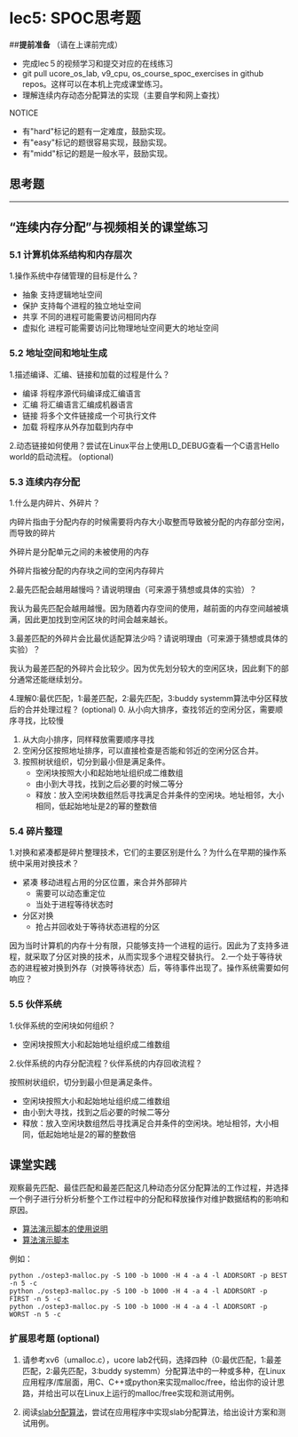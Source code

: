 # lec5: SPOC思考题

##**提前准备**
（请在上课前完成）

- 完成lec５的视频学习和提交对应的在线练习
- git pull ucore_os_lab, v9_cpu, os_course_spoc_exercises in github repos。这样可以在本机上完成课堂练习。
- 理解连续内存动态分配算法的实现（主要自学和网上查找）

NOTICE
- 有"hard"标记的题有一定难度，鼓励实现。
- 有"easy"标记的题很容易实现，鼓励实现。
- 有"midd"标记的题是一般水平，鼓励实现。


## 思考题
---

## “连续内存分配”与视频相关的课堂练习

### 5.1 计算机体系结构和内存层次

1.操作系统中存储管理的目标是什么？
- 抽象 支持逻辑地址空间
- 保护 支持每个进程的独立地址空间
- 共享 不同的进程可能需要访问相同内存
- 虚拟化 进程可能需要访问比物理地址空间更大的地址空间


### 5.2 地址空间和地址生成
1.描述编译、汇编、链接和加载的过程是什么？
- 编译 将程序源代码编译成汇编语言
- 汇编 将汇编语言汇编成机器语言
- 链接 将多个文件链接成一个可执行文件
- 加载 将程序从外存加载到内存中

2.动态链接如何使用？尝试在Linux平台上使用LD_DEBUG查看一个C语言Hello world的启动流程。  (optional)



### 5.3 连续内存分配
1.什么是内碎片、外碎片？

内碎片指由于分配内存的时候需要将内存大小取整而导致被分配的内存部分空闲，而导致的碎片

外碎片是分配单元之间的未被使用的内存

外碎片指被分配的内存块之间的空闲内存碎片

2.最先匹配会越用越慢吗？请说明理由（可来源于猜想或具体的实验）？

我认为最先匹配会越用越慢。因为随着内存空间的使用，越前面的内存空间越被填满，因此更加找到空闲区块的时间会越来越长。

3.最差匹配的外碎片会比最优适配算法少吗？请说明理由（可来源于猜想或具体的实验）？

我认为最差匹配的外碎片会比较少。因为优先划分较大的空闲区块，因此剩下的部分通常还能继续划分。

4.理解0:最优匹配，1:最差匹配，2:最先匹配，3:buddy systemm算法中分区释放后的合并处理过程？ (optional)
0. 从小向大排序，查找邻近的空闲分区，需要顺序寻找，比较慢
1. 从大向小排序，同样释放需要顺序寻找
2. 空闲分区按照地址排序，可以直接检查是否能和邻近的空闲分区合并。
3. 按照树状组织，切分到最小但是满足条件。
   - 空闲块按照大小和起始地址组织成二维数组
   - 由小到大寻找，找到之后必要的时候二等分
   - 释放：放入空闲块数组然后寻找满足合并条件的空闲块。地址相邻，大小相同，低起始地址是2的幂的整数倍


### 5.4 碎片整理
1.对换和紧凑都是碎片整理技术，它们的主要区别是什么？为什么在早期的操作系统中采用对换技术？  
- 紧凑 移动进程占用的分区位置，来合并外部碎片
  - 需要可以动态重定位
  - 当处于进程等待状态时
- 分区对换
  - 抢占并回收处于等待状态进程的分区

因为当时计算机的内存十分有限，只能够支持一个进程的运行。因此为了支持多进程，就采取了分区对换的技术，从而实现多个进程交替执行。
2.一个处于等待状态的进程被对换到外存（对换等待状态）后，等待事件出现了。操作系统需要如何响应？

### 5.5 伙伴系统
1.伙伴系统的空闲块如何组织？
- 空闲块按照大小和起始地址组织成二维数组

2.伙伴系统的内存分配流程？伙伴系统的内存回收流程？

按照树状组织，切分到最小但是满足条件。
   - 空闲块按照大小和起始地址组织成二维数组
   - 由小到大寻找，找到之后必要的时候二等分
   - 释放：放入空闲块数组然后寻找满足合并条件的空闲块。地址相邻，大小相同，低起始地址是2的幂的整数倍

## 课堂实践

观察最先匹配、最佳匹配和最差匹配这几种动态分区分配算法的工作过程，并选择一个例子进行分析分析整个工作过程中的分配和释放操作对维护数据结构的影响和原因。

  * [算法演示脚本的使用说明](https://github.com/chyyuu/os_tutorial_lab/blob/master/ostep/ostep3-malloc.md)
  * [算法演示脚本](https://github.com/chyyuu/os_tutorial_lab/blob/master/ostep/ostep3-malloc.py)

例如：
```
python ./ostep3-malloc.py -S 100 -b 1000 -H 4 -a 4 -l ADDRSORT -p BEST -n 5 -c
python ./ostep3-malloc.py -S 100 -b 1000 -H 4 -a 4 -l ADDRSORT -p FIRST -n 5 -c
python ./ostep3-malloc.py -S 100 -b 1000 -H 4 -a 4 -l ADDRSORT -p WORST -n 5 -c
```

### 扩展思考题 (optional)

1. 请参考xv6（umalloc.c），ucore lab2代码，选择四种（0:最优匹配，1:最差匹配，2:最先匹配，3:buddy systemm）分配算法中的一种或多种，在Linux应用程序/库层面，用C、C++或python来实现malloc/free，给出你的设计思路，并给出可以在Linux上运行的malloc/free实现和测试用例。


2. 阅读[slab分配算法](http://en.wikipedia.org/wiki/Slab_allocation)，尝试在应用程序中实现slab分配算法，给出设计方案和测试用例。
